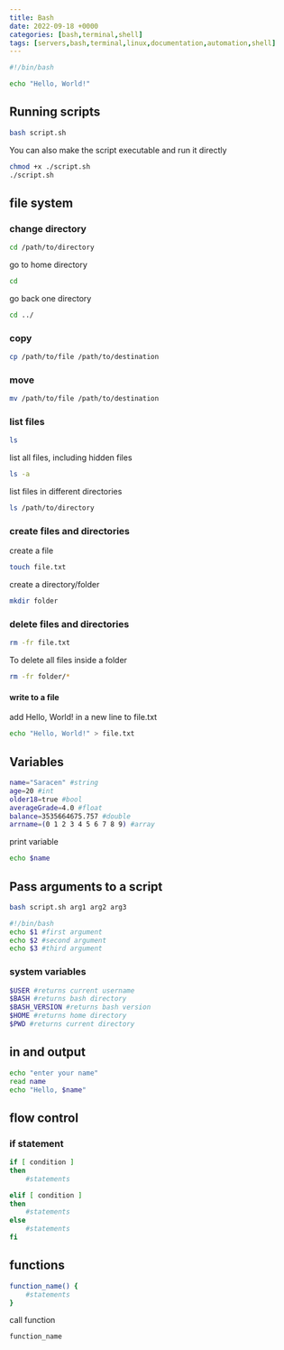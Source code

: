 ```yaml
---
title: Bash
date: 2022-09-18 +0000
categories: [bash,terminal,shell]
tags: [servers,bash,terminal,linux,documentation,automation,shell]
---
```


```bash
#!/bin/bash

echo "Hello, World!"
```

## Running scripts

```bash
bash script.sh
```

You can also make the script executable and run it directly

```bash
chmod +x ./script.sh
./script.sh
```

## file system

### change directory

```bash
cd /path/to/directory
```

go to home directory

```bash
cd
```

go back one directory

```bash
cd ../
```

### copy

 ```bash
 cp /path/to/file /path/to/destination
 ```

### move

```bash
mv /path/to/file /path/to/destination
```

### list files

```bash
ls
```

list all files, including hidden files

```bash
ls -a
```

list files in different directories

```bash
ls /path/to/directory
```

### create files and directories

create a file

```bash
touch file.txt
```

create a directory/folder

```bash
mkdir folder
```

### delete files and directories

```bash
rm -fr file.txt
```

To delete all files inside a folder

```bash
rm -fr folder/*
```

#### write to a file

add Hello, World! in a new line to file.txt

```bash
echo "Hello, World!" > file.txt
```

## Variables

```bash
name="Saracen" #string
age=20 #int
older18=true #bool
averageGrade=4.0 #float
balance=3535664675.757 #double
arrname=(0 1 2 3 4 5 6 7 8 9) #array
```

print variable

```bash
echo $name
```

## Pass arguments to a script

```bash
bash script.sh arg1 arg2 arg3
```

```bash
#!/bin/bash
echo $1 #first argument
echo $2 #second argument
echo $3 #third argument
```

### system variables

```bash
$USER #returns current username
$BASH #returns bash directory
$BASH_VERSION #returns bash version
$HOME #returns home directory
$PWD #returns current directory
```

## in and output

```bash
echo "enter your name"
read name
echo "Hello, $name"
```

## flow control

### if statement

```bash
if [ condition ]
then
    #statements

elif [ condition ]
then
    #statements
else
    #statements
fi
```

## functions

```bash
function_name() {
    #statements
}
```

call function

```bash
function_name
```

